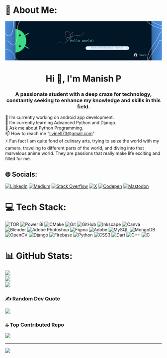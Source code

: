 # 💫 About Me:

![MasterHead](https://github.com/rixscx/rixscx/blob/main/Manish%20P.png)
<h1 align="center">Hi 👋, I'm Manish P</h1>
<h3 align="center">A passionate student with a deep craze for technology, constantly seeking to enhance my knowledge and skills in this field.</h3>

🔭 I’m currently working on android app development.<br>🌱 I’m currently learning Advanced Python and Django.<br>💬 Ask me about Python Programming.<br>📫 How to reach me "livinell73@gmail.com"<br>⚡ Fun fact I am quite fond of culinary arts, trying to seize the world with my camera, traveling to different parts of the world, and diving into that marvelous anime world. They are passions that really make life exciting and filled for me.


## 🌐 Socials:
[![LinkedIn](https://img.shields.io/badge/LinkedIn-%230077B5.svg?logo=linkedin&logoColor=white)](https://linkedin.com/in/rixscx) [![Medium](https://img.shields.io/badge/Medium-12100E?logo=medium&logoColor=white)](https://medium.com/@livinell73) [![Stack Overflow](https://img.shields.io/badge/-Stackoverflow-FE7A16?logo=stack-overflow&logoColor=white)](https://stackoverflow.com/users/27774558) [![X](https://img.shields.io/badge/X-black.svg?logo=X&logoColor=white)](https://x.com/rixscx) [![Codepen](https://img.shields.io/badge/Codepen-000000?style=for-the-badge&logo=codepen&logoColor=white)](https://codepen.io/rixscx) [![Mastodon](https://img.shields.io/badge/-MASTODON-%232B90D9?style=for-the-badge&logo=mastodon&logoColor=white)](https://mastodon.social/@rixscx) 

# 💻 Tech Stack:
![TOR](https://img.shields.io/badge/tor-%237E4798.svg?style=plastic&logo=tor-project&logoColor=white) ![Power Bi](https://img.shields.io/badge/power_bi-F2C811?style=plastic&logo=powerbi&logoColor=black) ![CMake](https://img.shields.io/badge/CMake-%23008FBA.svg?style=plastic&logo=cmake&logoColor=white) ![Git](https://img.shields.io/badge/git-%23F05033.svg?style=plastic&logo=git&logoColor=white) ![GitHub](https://img.shields.io/badge/github-%23121011.svg?style=plastic&logo=github&logoColor=white) ![Inkscape](https://img.shields.io/badge/Inkscape-e0e0e0?style=plastic&logo=inkscape&logoColor=080A13) ![Canva](https://img.shields.io/badge/Canva-%2300C4CC.svg?style=plastic&logo=Canva&logoColor=white) ![Blender](https://img.shields.io/badge/blender-%23F5792A.svg?style=plastic&logo=blender&logoColor=white) ![Adobe Photoshop](https://img.shields.io/badge/adobe%20photoshop-%2331A8FF.svg?style=plastic&logo=adobe%20photoshop&logoColor=white) ![Figma](https://img.shields.io/badge/figma-%23F24E1E.svg?style=plastic&logo=figma&logoColor=white) ![Adobe](https://img.shields.io/badge/adobe-%23FF0000.svg?style=plastic&logo=adobe&logoColor=white) ![MySQL](https://img.shields.io/badge/mysql-4479A1.svg?style=plastic&logo=mysql&logoColor=white) ![MongoDB](https://img.shields.io/badge/MongoDB-%234ea94b.svg?style=plastic&logo=mongodb&logoColor=white) ![OpenCV](https://img.shields.io/badge/opencv-%23white.svg?style=plastic&logo=opencv&logoColor=white) ![Django](https://img.shields.io/badge/django-%23092E20.svg?style=plastic&logo=django&logoColor=white) ![Firebase](https://img.shields.io/badge/firebase-%23039BE5.svg?style=plastic&logo=firebase) ![Python](https://img.shields.io/badge/python-3670A0?style=plastic&logo=python&logoColor=ffdd54) ![CSS3](https://img.shields.io/badge/css3-%231572B6.svg?style=plastic&logo=css3&logoColor=white) ![Dart](https://img.shields.io/badge/dart-%230175C2.svg?style=plastic&logo=dart&logoColor=white) ![C++](https://img.shields.io/badge/c++-%2300599C.svg?style=plastic&logo=c%2B%2B&logoColor=white) ![C](https://img.shields.io/badge/c-%2300599C.svg?style=plastic&logo=c&logoColor=white)
# 📊 GitHub Stats:
![](https://github-readme-stats.vercel.app/api?username=rixscx&theme=shadow_red&hide_border=false&include_all_commits=true&count_private=true)<br/>
![](https://github-readme-streak-stats.herokuapp.com/?user=rixscx&theme=shadow_red&hide_border=false)<br/>
![](https://github-readme-stats.vercel.app/api/top-langs/?username=rixscx&theme=shadow_red&hide_border=false&include_all_commits=true&count_private=true&layout=compact)

### ✍️ Random Dev Quote
![](https://quotes-github-readme.vercel.app/api?type=horizontal&theme=dark)

### 🔝 Top Contributed Repo
![](https://github-contributor-stats.vercel.app/api?username=rixscx&limit=5&theme=shadow_red&combine_all_yearly_contributions=true)

---
[![](https://visitcount.itsvg.in/api?id=rixscx&icon=10&color=13)](https://visitcount.itsvg.in)

<!-- Proudly created with GPRM ( https://gprm.itsvg.in ) -->

